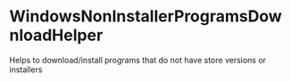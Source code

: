 # WindowsNonInstallerProgramsDownloadHelper

Helps to download/install programs that do not have store versions or installers
